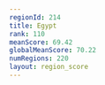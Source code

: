 ```yaml
---
regionId: 214
title: Egypt
rank: 110
meanScore: 69.42
globalMeanScore: 70.22
numRegions: 220
layout: region_score
---
```

